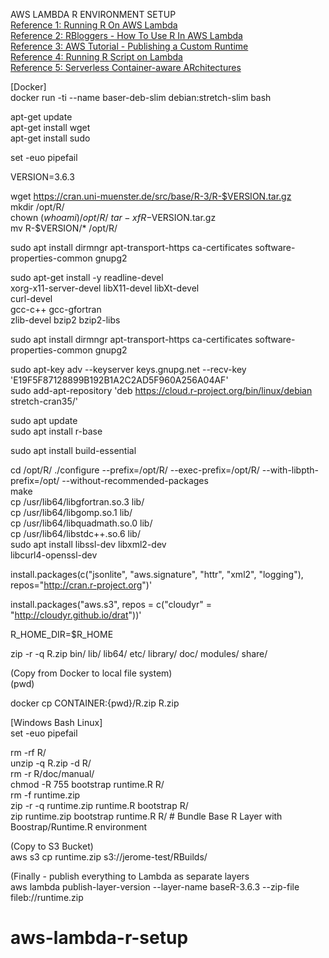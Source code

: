 
AWS LAMBDA R ENVIRONMENT SETUP\
[Reference 1: Running R On AWS Lambda](https://medium.com/bakdata/running-r-on-aws-lambda-9d40643551a6)\
[Reference 2: RBloggers - How To Use R In AWS Lambda](https://www.r-bloggers.com/how-to-use-r-in-aws-lambda/)\
[Reference 3: AWS Tutorial - Publishing a Custom Runtime](https://docs.aws.amazon.com/lambda/latest/dg/runtimes-walkthrough.html) \
[Reference 4: Running R Script on Lambda](https://medium.com/veltra-engineering/running-r-script-on-aws-lambda-custom-runtime-3a87403dcb) \
[Reference 5: Serverless Container-aware ARchitectures](https://github.com/grycap/scar/tree/master/examples/r)

[Docker] \
docker run -ti --name baser-deb-slim debian:stretch-slim bash

apt-get update \
apt-get install wget \
apt-get install sudo

set -euo pipefail

VERSION=3.6.3

wget https://cran.uni-muenster.de/src/base/R-3/R-$VERSION.tar.gz  \
mkdir /opt/R/     \
chown $(whoami) /opt/R/   \
tar -xf R-$VERSION.tar.gz  \
mv R-$VERSION/* /opt/R/


sudo apt install dirmngr apt-transport-https ca-certificates software-properties-common gnupg2  

sudo apt-get install -y readline-devel \
xorg-x11-server-devel libX11-devel libXt-devel \
curl-devel \
gcc-c++ gcc-gfortran \
zlib-devel bzip2 bzip2-libs

sudo apt install dirmngr apt-transport-https ca-certificates software-properties-common gnupg2

sudo apt-key adv --keyserver keys.gnupg.net --recv-key 'E19F5F87128899B192B1A2C2AD5F960A256A04AF' \
sudo add-apt-repository 'deb https://cloud.r-project.org/bin/linux/debian stretch-cran35/'

sudo apt update \
sudo apt install r-base

sudo apt install build-essential

cd /opt/R/
./configure --prefix=/opt/R/ --exec-prefix=/opt/R/ --with-libpth-prefix=/opt/ --without-recommended-packages  \
make   \
cp /usr/lib64/libgfortran.so.3 lib/  \
cp /usr/lib64/libgomp.so.1 lib/      \
cp /usr/lib64/libquadmath.so.0 lib/  \
cp /usr/lib64/libstdc++.so.6 lib/    \
sudo apt install libssl-dev libxml2-dev  \
libcurl4-openssl-dev


install.packages(c("jsonlite", "aws.signature", "httr", "xml2", "logging"), repos="http://cran.r-project.org")'  

install.packages("aws.s3", repos = c("cloudyr" = "http://cloudyr.github.io/drat"))' 

R_HOME_DIR=$R_HOME

zip -r -q R.zip bin/ lib/ lib64/ etc/ library/ doc/ modules/ share/

(Copy from Docker to local file system) \
(pwd)

docker cp CONTAINER:{pwd}/R.zip R.zip

[Windows Bash Linux] \
set -euo pipefail

rm -rf R/    \
unzip -q R.zip -d R/  \
rm -r R/doc/manual/   \
chmod -R 755 bootstrap runtime.R R/     \
rm -f runtime.zip     \
zip -r -q runtime.zip runtime.R bootstrap R/   \
zip runtime.zip bootstrap runtime.R R/   # Bundle Base R Layer with Boostrap/Runtime.R environment

(Copy to S3 Bucket) \
aws s3 cp runtime.zip s3://jerome-test/RBuilds/

(Finally - publish everything to Lambda as separate layers \
aws lambda publish-layer-version --layer-name baseR-3.6.3 --zip-file fileb://runtime.zip
	
	
# aws-lambda-r-setup

